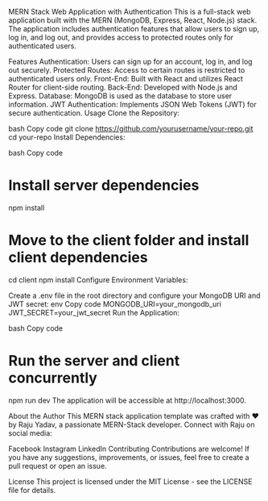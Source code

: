 MERN Stack Web Application with Authentication
This is a full-stack web application built with the MERN (MongoDB, Express, React, Node.js) stack. The application includes authentication features that allow users to sign up, log in, and log out, and provides access to protected routes only for authenticated users.

Features
Authentication: Users can sign up for an account, log in, and log out securely.
Protected Routes: Access to certain routes is restricted to authenticated users only.
Front-End: Built with React and utilizes React Router for client-side routing.
Back-End: Developed with Node.js and Express.
Database: MongoDB is used as the database to store user information.
JWT Authentication: Implements JSON Web Tokens (JWT) for secure authentication.
Usage
Clone the Repository:

bash
Copy code
git clone https://github.com/yourusername/your-repo.git
cd your-repo
Install Dependencies:

bash
Copy code
# Install server dependencies
npm install

# Move to the client folder and install client dependencies
cd client
npm install
Configure Environment Variables:

Create a .env file in the root directory and configure your MongoDB URI and JWT secret:
env
Copy code
MONGODB_URI=your_mongodb_uri
JWT_SECRET=your_jwt_secret
Run the Application:

bash
Copy code
# Run the server and client concurrently
npm run dev
The application will be accessible at http://localhost:3000.

About the Author
This MERN stack application template was crafted with ❤️ by Raju Yadav, a passionate MERN-Stack developer. Connect with Raju on social media:

Facebook
Instagram
LinkedIn
Contributing
Contributions are welcome! If you have any suggestions, improvements, or issues, feel free to create a pull request or open an issue.

License
This project is licensed under the MIT License - see the LICENSE file for details.
